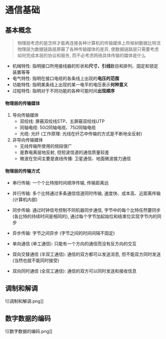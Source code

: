 # 通信基础

## 基本概念

>物理层考虑的是怎样才能再连接各种计算机的传输媒体上吹桉树数据比特流
>物理层为数据链路层屏蔽了各种传输媒体的差异, 使数据链路层只需要考虑如何完成本层的协议和服务, 而不必考虑网络具体传输的媒体是什么

+ 机械特性: 指明接口所用接线器的形状和**尺寸、引线**数目和排列、固定和锁定装置等等
+ 电气特性: 指明在接口电缆的各条线上出现的**电压的范围**
+ 功能特性: 指明某条线上出现的某一电平的电压表示**何种意义**
+ 过程特性: 指明对于不同功能的各种可能时间**出现顺序**

#### 物理层的传输媒体

1. 导向传输媒体
   + 双绞线: 屏蔽双绞线STP、五屏蔽双绞线UTP
   + 同轴电缆: 50$\Omega$同轴电缆、75$\Omega$同轴电缆
   + 光缆: 光纤 (工作原理: 光线在纤芯中传输的方式是不断地全反射)
1. 非导向传输媒体
   + 无线传输所使用的频段很广
   + 是靠电离层地反射, 但短波信道的通信质量较差
   + 微波在空间主要是直线传播: 卫星通信、地面微波接力通信

#### 物理层的传输方式

+ 串行传输: 一个个比特按时间顺序传输, 传输距离远
+ 并行传输: 多个比特通过多条通信信道同时传输, 速度快、成本高、近距离传输 (计算机内部)

+ 同步传输: 通过时钟信号控制不同机器同步通信, 字节中的每个比特任然要同步 (各比特的持续时间是相同的), 通过每个字节加起始位和结束位实现字节内的同步
+ 异步传输: 字节之间异步 (字节之间的时间间隔不固定)

+ 单向通信 (单工通信): 只能有一个方向的通信而没有反方向的交互
+ 双向交替通信 (半双工通信): 通信的双方都可以发送消息, 但不能双方同时发送 (当然也就不能同时接受)
+ 双向同时通信 (全双工通信): 通信的双方可以同时发送和接收信息

## 调制和解调

![[调制和解调.png]]

## 数字数据的编码

![[数字数据的编码.png]]